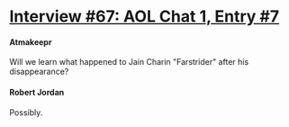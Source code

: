 # [Interview #67: AOL Chat 1, Entry #7](https://www.theoryland.com/intvmain.php?i=67#7)

#### Atmakeepr

Will we learn what happened to Jain Charin "Farstrider" after his disappearance?

#### Robert Jordan

Possibly.

